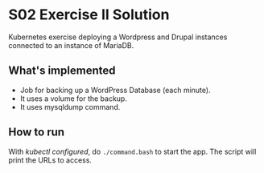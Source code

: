 # S02 Exercise II Solution

Kubernetes exercise deploying a Wordpress and Drupal instances connected to an instance of MariaDB.

## What's implemented

* Job for backing up a WordPress Database (each minute).
* It uses a volume for the backup.
* It uses mysqldump command.

## How to run

With *kubectl configured*, do `./command.bash` to start the app. The script will print the URLs to access.
